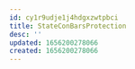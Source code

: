 ```yaml
---
id: cy1r9udje1j4hdgxzwtpbci
title: StateConBarsProtection
desc: ''
updated: 1656200278066
created: 1656200278066
---
```


